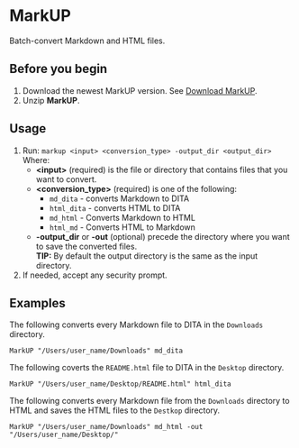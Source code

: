 
# MarkUP

Batch-convert Markdown and HTML files.

## Before you begin
1. Download the newest MarkUP version. See [Download MarkUP](https://github.com/rafalkaron/MarkUP/releases/latest).
2. Unzip **MarkUP**.

## Usage
1. Run: `markup <input> <conversion_type> -output_dir <output_dir>` 
    Where:
    * **&lt;input&gt;** (required) is the file or directory that contains files that you want to convert.
    * **&lt;conversion_type&gt;** (required) is one of the following:
        * `md_dita` - converts Markdown to DITA
        * `html_dita` - converts HTML to DITA
        * `md_html` - Converts Markdown to HTML
        * `html_md` - Converts HTML to Markdown
    * **-output_dir** or **-out** (optional) precede the directory where you want to save the converted files.  
    **TIP:** By default the output directory is the same as the input directory.
2. If needed, accept any security prompt.

## Examples

The following converts every Markdown file to DITA in the `Downloads` directory.
```
MarkUP "/Users/user_name/Downloads" md_dita
```
The following coverts the `README.html` file to DITA in the `Desktop` directory.
```
MarkUP "/Users/user_name/Desktop/README.html" html_dita
```
The following converts every Markdown file from the `Downloads` directory to HTML and saves the HTML files to the `Destkop` directory.
```
MarkUP "/Users/user_name/Downloads" md_html -out "/Users/user_name/Desktop/"
```